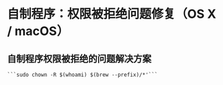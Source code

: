 # 自制程序：权限被拒绝问题修复（OS X / macOS）
  ## 自制程序权限被拒绝的问题解决方案   
    ```sudo chown -R $(whoami) $(brew --prefix)/*'```
